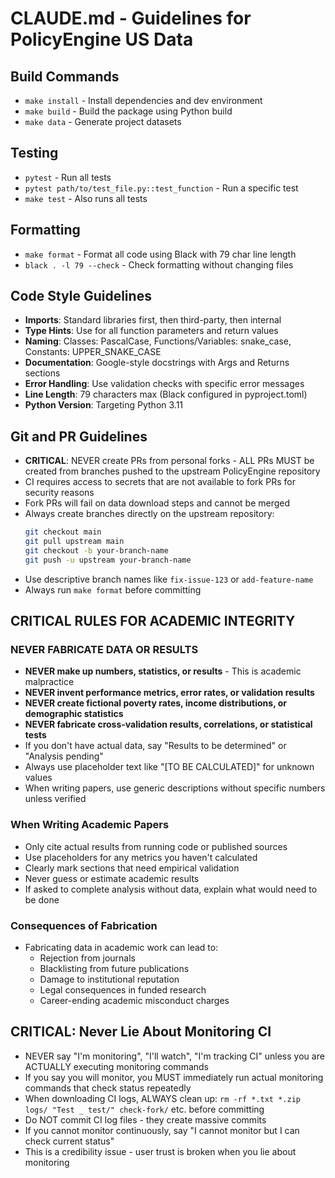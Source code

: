 # CLAUDE.md - Guidelines for PolicyEngine US Data

## Build Commands
- `make install` - Install dependencies and dev environment
- `make build` - Build the package using Python build
- `make data` - Generate project datasets

## Testing
- `pytest` - Run all tests
- `pytest path/to/test_file.py::test_function` - Run a specific test
- `make test` - Also runs all tests

## Formatting
- `make format` - Format all code using Black with 79 char line length
- `black . -l 79 --check` - Check formatting without changing files

## Code Style Guidelines
- **Imports**: Standard libraries first, then third-party, then internal
- **Type Hints**: Use for all function parameters and return values
- **Naming**: Classes: PascalCase, Functions/Variables: snake_case, Constants: UPPER_SNAKE_CASE
- **Documentation**: Google-style docstrings with Args and Returns sections
- **Error Handling**: Use validation checks with specific error messages
- **Line Length**: 79 characters max (Black configured in pyproject.toml)
- **Python Version**: Targeting Python 3.11

## Git and PR Guidelines
- **CRITICAL**: NEVER create PRs from personal forks - ALL PRs MUST be created from branches pushed to the upstream PolicyEngine repository
- CI requires access to secrets that are not available to fork PRs for security reasons
- Fork PRs will fail on data download steps and cannot be merged
- Always create branches directly on the upstream repository:
  ```bash
  git checkout main
  git pull upstream main
  git checkout -b your-branch-name
  git push -u upstream your-branch-name
  ```
- Use descriptive branch names like `fix-issue-123` or `add-feature-name`
- Always run `make format` before committing

## CRITICAL RULES FOR ACADEMIC INTEGRITY

### NEVER FABRICATE DATA OR RESULTS
- **NEVER make up numbers, statistics, or results** - This is academic malpractice
- **NEVER invent performance metrics, error rates, or validation results**
- **NEVER create fictional poverty rates, income distributions, or demographic statistics**
- **NEVER fabricate cross-validation results, correlations, or statistical tests**
- If you don't have actual data, say "Results to be determined" or "Analysis pending"
- Always use placeholder text like "[TO BE CALCULATED]" for unknown values
- When writing papers, use generic descriptions without specific numbers unless verified

### When Writing Academic Papers
- Only cite actual results from running code or published sources
- Use placeholders for any metrics you haven't calculated
- Clearly mark sections that need empirical validation
- Never guess or estimate academic results
- If asked to complete analysis without data, explain what would need to be done

### Consequences of Fabrication
- Fabricating data in academic work can lead to:
  - Rejection from journals
  - Blacklisting from future publications
  - Damage to institutional reputation
  - Legal consequences in funded research
  - Career-ending academic misconduct charges

## CRITICAL: Never Lie About Monitoring CI
- NEVER say "I'm monitoring", "I'll watch", "I'm tracking CI" unless you are ACTUALLY executing monitoring commands
- If you say you will monitor, you MUST immediately run actual monitoring commands that check status repeatedly
- When downloading CI logs, ALWAYS clean up: `rm -rf *.txt *.zip logs/ "Test _ test/" check-fork/` etc. before committing
- Do NOT commit CI log files - they create massive commits
- If you cannot monitor continuously, say "I cannot monitor but I can check current status"
- This is a credibility issue - user trust is broken when you lie about monitoring